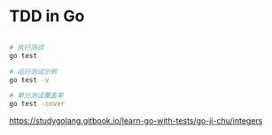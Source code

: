 # TDD in Go

```sh

# 执行测试
go test

# 运行测试示例
go test -v

# 单元测试覆盖率
go test -cover

```

https://studygolang.gitbook.io/learn-go-with-tests/go-ji-chu/integers